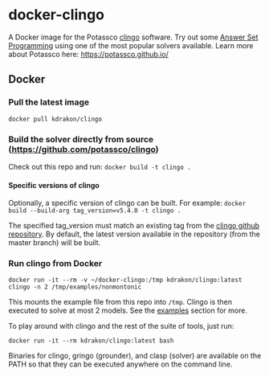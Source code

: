 # docker-clingo
A Docker image for the Potassco [clingo](https://github.com/potassco/clingo) software. Try out some [Answer Set Programming](https://en.wikipedia.org/wiki/Answer_set_programming) using one of the most popular solvers available. Learn more about Potassco here: https://potassco.github.io/

## Docker
### Pull the latest image
`docker pull kdrakon/clingo`

### Build the solver directly from source (https://github.com/potassco/clingo)
Check out this repo and run: `docker build -t clingo .`

#### Specific versions of clingo
Optionally, a specific version of clingo can be built. For example: `docker build --build-arg tag_version=v5.4.0 -t clingo .`

The specified tag_version must match an existing tag from the [clingo github repository](https://github.com/potassco/clingo). By default, the latest version available in the repository (from the master branch) will be built.

### Run clingo from Docker
`docker run -it --rm -v ~/docker-clingo:/tmp kdrakon/clingo:latest clingo -n 2 /tmp/examples/nonmontonic`

This mounts the example file from this repo into `/tmp`. Clingo is then executed to solve at most 2 models. See the [examples](examples) section for more. 

To play around with clingo and the rest of the suite of tools, just run:

`docker run -it --rm kdrakon/clingo:latest bash`

Binaries for clingo, gringo (grounder), and clasp (solver) are available on the PATH so that they can be executed anywhere on the command line.

